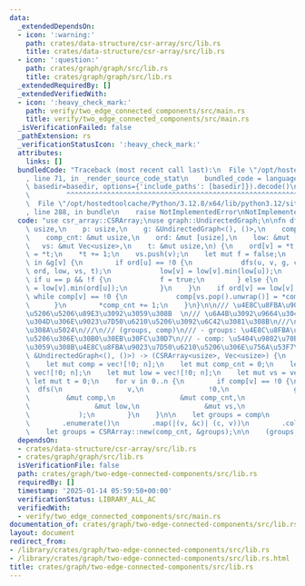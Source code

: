 ```yaml
---
data:
  _extendedDependsOn:
  - icon: ':warning:'
    path: crates/data-structure/csr-array/src/lib.rs
    title: crates/data-structure/csr-array/src/lib.rs
  - icon: ':question:'
    path: crates/graph/graph/src/lib.rs
    title: crates/graph/graph/src/lib.rs
  _extendedRequiredBy: []
  _extendedVerifiedWith:
  - icon: ':heavy_check_mark:'
    path: verify/two_edge_connected_components/src/main.rs
    title: verify/two_edge_connected_components/src/main.rs
  _isVerificationFailed: false
  _pathExtension: rs
  _verificationStatusIcon: ':heavy_check_mark:'
  attributes:
    links: []
  bundledCode: "Traceback (most recent call last):\n  File \"/opt/hostedtoolcache/Python/3.12.8/x64/lib/python3.12/site-packages/onlinejudge_verify/documentation/build.py\"\
    , line 71, in _render_source_code_stat\n    bundled_code = language.bundle(stat.path,\
    \ basedir=basedir, options={'include_paths': [basedir]}).decode()\n          \
    \         ^^^^^^^^^^^^^^^^^^^^^^^^^^^^^^^^^^^^^^^^^^^^^^^^^^^^^^^^^^^^^^^^^^^^^^^^^^^^^^^^^\n\
    \  File \"/opt/hostedtoolcache/Python/3.12.8/x64/lib/python3.12/site-packages/onlinejudge_verify/languages/rust.py\"\
    , line 288, in bundle\n    raise NotImplementedError\nNotImplementedError\n"
  code: "use csr_array::CSRArray;\nuse graph::UndirectedGraph;\n\nfn dfs(\n    v:\
    \ usize,\n    p: usize,\n    g: &UndirectedGraph<(), ()>,\n    comp: &mut [usize],\n\
    \    comp_cnt: &mut usize,\n    ord: &mut [usize],\n    low: &mut [usize],\n \
    \   vs: &mut Vec<usize>,\n    t: &mut usize,\n) {\n    ord[v] = *t;\n    low[v]\
    \ = *t;\n    *t += 1;\n    vs.push(v);\n    let mut f = false;\n    for &(u, _)\
    \ in &g[v] {\n        if ord[u] == !0 {\n            dfs(u, v, g, comp, comp_cnt,\
    \ ord, low, vs, t);\n            low[v] = low[v].min(low[u]);\n        } else\
    \ if u == p && !f {\n            f = true;\n        } else {\n            low[v]\
    \ = low[v].min(ord[u]);\n        }\n    }\n    if ord[v] == low[v] {\n       \
    \ while comp[v] == !0 {\n            comp[vs.pop().unwrap()] = *comp_cnt;\n  \
    \      }\n        *comp_cnt += 1;\n    }\n}\n\n/// \u4E8C\u8FBA\u9023\u7D50\u6210\
    \u5206\u5206\u89E3\u3092\u3059\u308B  \n/// \u6A4B\u3092\u9664\u3044\u305F\u3068\
    \u304D\u306E\u9023\u7D50\u6210\u5206\u3092\u6C42\u3081\u308B\n///\n/// # \u623B\
    \u308A\u5024\n///\n/// (groups, comp)\n/// - groups: \u4E8C\u8FBA\u9023\u7D50\u6210\
    \u5206\u306E\u30B0\u30EB\u30FC\u30D7\n/// - comp: \u5404\u9802\u70B9\u304C\u5C5E\
    \u3059\u308B\u4E8C\u8FBA\u9023\u7D50\u6210\u5206\u306E\u756A\u53F7\npub fn two_edge_connected_components(g:\
    \ &UndirectedGraph<(), ()>) -> (CSRArray<usize>, Vec<usize>) {\n    let n = g.len();\n\
    \    let mut comp = vec![!0; n];\n    let mut comp_cnt = 0;\n    let mut ord =\
    \ vec![!0; n];\n    let mut low = vec![!0; n];\n    let mut vs = vec![];\n   \
    \ let mut t = 0;\n    for v in 0..n {\n        if comp[v] == !0 {\n          \
    \  dfs(\n                v,\n                !0,\n                g,\n       \
    \         &mut comp,\n                &mut comp_cnt,\n                &mut ord,\n\
    \                &mut low,\n                &mut vs,\n                &mut t,\n\
    \            );\n        }\n    }\n\n    let groups = comp\n        .iter()\n\
    \        .enumerate()\n        .map(|(v, &c)| (c, v))\n        .collect::<Vec<_>>();\n\
    \    let groups = CSRArray::new(comp_cnt, &groups);\n\n    (groups, comp)\n}\n"
  dependsOn:
  - crates/data-structure/csr-array/src/lib.rs
  - crates/graph/graph/src/lib.rs
  isVerificationFile: false
  path: crates/graph/two-edge-connected-components/src/lib.rs
  requiredBy: []
  timestamp: '2025-01-14 05:59:50+00:00'
  verificationStatus: LIBRARY_ALL_AC
  verifiedWith:
  - verify/two_edge_connected_components/src/main.rs
documentation_of: crates/graph/two-edge-connected-components/src/lib.rs
layout: document
redirect_from:
- /library/crates/graph/two-edge-connected-components/src/lib.rs
- /library/crates/graph/two-edge-connected-components/src/lib.rs.html
title: crates/graph/two-edge-connected-components/src/lib.rs
---
```

